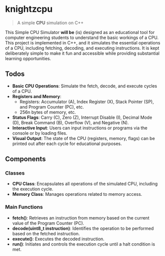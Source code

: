 # knightzcpu
> A simple **CPU** simulation on C++

This Simple CPU Simulator **will be** (is) designed as an educational tool for computer engineering students to understand the basic workings of a CPU. This project is implemented in C++, and it simulates the essential operations of a CPU, including fetching, decoding, and executing instructions. It is kept deliberately simple to make it fun and accessible while providing substantial learning opportunities.

## Todos

- **Basic CPU Operations**: Simulate the fetch, decode, and execute cycles of a CPU.
- **Registers and Memory**:
  - Registers: Accumulator (A), Index Register (X), Stack Pointer (SP), and Program Counter (PC), etc.
  - 256n bytes of memory, etc.
- **Status Flags**: Carry (C), Zero (Z), Interrupt Disable (I), Decimal Mode (D), Break Command (B), Overflow (V), and Negative (N).
- **Interactive Input**: Users can input instructions or programs via the console or by loading files.
- **Visual Output**: The state of the CPU (registers, memory, flags) can be printed out after each cycle for educational purposes.

## Components

### Classes

- **CPU Class**: Encapsulates all operations of the simulated CPU, including the execution cycle.
- **Memory Class**: Manages operations related to memory access.

### Main Functions

- **fetch()**: Retrieves an instruction from memory based on the current value of the Program Counter (PC).
- **decode(uint8_t instruction)**: Identifies the operation to be performed based on the fetched instruction.
- **execute()**: Executes the decoded instruction.
- **run()**: Initiates and controls the execution cycle until a halt condition is met.